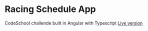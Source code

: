 # Racing Schedule App

CodeSchool challende built in Angular with Typescript
<a href='https://granam180.github.io/my-sites/angular02/' target='_blank'>Live version</a>
